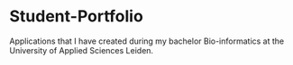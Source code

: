 # Student-Portfolio
Applications that I have created during my bachelor Bio-informatics at the University of Applied Sciences Leiden.
